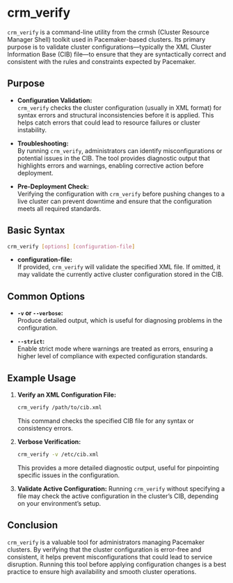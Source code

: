 # crm_verify

`crm_verify` is a command-line utility from the crmsh (Cluster Resource Manager Shell) toolkit used in Pacemaker-based clusters. Its primary purpose is to validate cluster configurations—typically the XML Cluster Information Base (CIB) file—to ensure that they are syntactically correct and consistent with the rules and constraints expected by Pacemaker.



## Purpose

- **Configuration Validation:**  
  `crm_verify` checks the cluster configuration (usually in XML format) for syntax errors and structural inconsistencies before it is applied. This helps catch errors that could lead to resource failures or cluster instability.

- **Troubleshooting:**  
  By running `crm_verify`, administrators can identify misconfigurations or potential issues in the CIB. The tool provides diagnostic output that highlights errors and warnings, enabling corrective action before deployment.

- **Pre-Deployment Check:**  
  Verifying the configuration with `crm_verify` before pushing changes to a live cluster can prevent downtime and ensure that the configuration meets all required standards.



## Basic Syntax

```bash
crm_verify [options] [configuration-file]
```

- **configuration-file:**  
  If provided, `crm_verify` will validate the specified XML file. If omitted, it may validate the currently active cluster configuration stored in the CIB.



## Common Options

- **`-v` or `--verbose`:**  
  Produce detailed output, which is useful for diagnosing problems in the configuration.

- **`--strict`:**  
  Enable strict mode where warnings are treated as errors, ensuring a higher level of compliance with expected configuration standards.



## Example Usage

1. **Verify an XML Configuration File:**
   ```bash
   crm_verify /path/to/cib.xml
   ```
   This command checks the specified CIB file for any syntax or consistency errors.

2. **Verbose Verification:**
   ```bash
   crm_verify -v /etc/cib.xml
   ```
   This provides a more detailed diagnostic output, useful for pinpointing specific issues in the configuration.

3. **Validate Active Configuration:**
   Running `crm_verify` without specifying a file may check the active configuration in the cluster’s CIB, depending on your environment’s setup.



## Conclusion

`crm_verify` is a valuable tool for administrators managing Pacemaker clusters. By verifying that the cluster configuration is error-free and consistent, it helps prevent misconfigurations that could lead to service disruption. Running this tool before applying configuration changes is a best practice to ensure high availability and smooth cluster operations.
